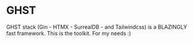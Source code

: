 # GHST
GHST stack (Gin - HTMX - SurrealDB - and Tailwindcss) is a BLAZINGLY fast framework. This is the toolkit. For my needs :)
